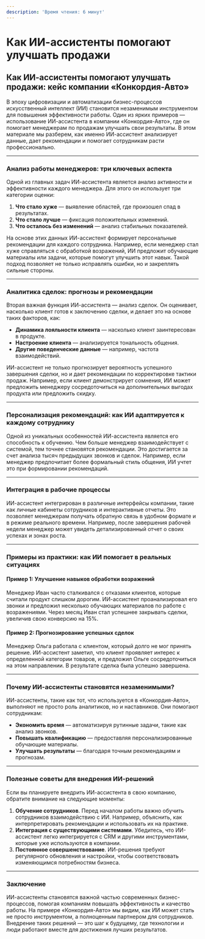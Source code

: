 ```yaml
---
description: 'Время чтения: 6 минут'
---
```


# Как ИИ-ассистенты помогают улучшать продажи

## Как ИИ-ассистенты помогают улучшать продажи: кейс компании «Конкордия-Авто»

В эпоху цифровизации и автоматизации бизнес-процессов искусственный интеллект (ИИ) становится незаменимым инструментом для повышения эффективности работы. Один из ярких примеров — использование ИИ-ассистента в компании «Конкордия-Авто», где он помогает менеджерам по продажам улучшать свои результаты. В этом материале мы разберем, как именно ИИ-ассистент анализирует данные, дает рекомендации и помогает сотрудникам расти профессионально.

***

### Анализ работы менеджеров: три ключевых аспекта

Одной из главных задач ИИ-ассистента является анализ активности и эффективности каждого менеджера. Для этого он использует три категории оценки:

1. **Что стало хуже** — выявление областей, где произошел спад в результатах.
2. **Что стало лучше** — фиксация положительных изменений.
3. **Что осталось без изменений** — анализ стабильных показателей.

На основе этих данных ИИ-ассистент формирует персональные рекомендации для каждого сотрудника. Например, если менеджер стал хуже справляться с обработкой возражений, ИИ предложит обучающие материалы или задачи, которые помогут улучшить этот навык. Такой подход позволяет не только исправлять ошибки, но и закреплять сильные стороны.

***

### Аналитика сделок: прогнозы и рекомендации

Вторая важная функция ИИ-ассистента — анализ сделок. Он оценивает, насколько клиент готов к заключению сделки, и делает это на основе таких факторов, как:

* **Динамика лояльности клиента** — насколько клиент заинтересован в продукте.
* **Настроение клиента** — анализируется тональность общения.
* **Другие поведенческие данные** — например, частота взаимодействий.

ИИ-ассистент не только прогнозирует вероятность успешного завершения сделки, но и дает рекомендации по корректировке тактики продаж. Например, если клиент демонстрирует сомнения, ИИ может предложить менеджеру сосредоточиться на дополнительных выгодах продукта или предложить скидку.

***

### Персонализация рекомендаций: как ИИ адаптируется к каждому сотруднику

Одной из уникальных особенностей ИИ-ассистента является его способность к обучению. Чем больше менеджер взаимодействует с системой, тем точнее становятся рекомендации. Это достигается за счет анализа тысяч предыдущих звонков и сделок. Например, если менеджер предпочитает более формальный стиль общения, ИИ учтет это при формировании рекомендаций.

***

### Интеграция в рабочие процессы

ИИ-ассистент интегрирован в различные интерфейсы компании, такие как личные кабинеты сотрудников и интерактивные отчеты. Это позволяет менеджерам получать обратную связь в удобном формате и в режиме реального времени. Например, после завершения рабочей недели менеджер может увидеть детализированный отчет о своих успехах и зонах роста.

***

### Примеры из практики: как ИИ помогает в реальных ситуациях

#### Пример 1: Улучшение навыков обработки возражений

Менеджер Иван часто сталкивался с отказами клиентов, которые считали продукт слишком дорогим. ИИ-ассистент проанализировал его звонки и предложил несколько обучающих материалов по работе с возражениями. Через месяц Иван стал успешнее закрывать сделки, увеличив свою конверсию на 15%.

#### Пример 2: Прогнозирование успешных сделок

Менеджер Ольга работала с клиентом, который долго не мог принять решение. ИИ-ассистент заметил, что клиент проявляет интерес к определенной категории товаров, и предложил Ольге сосредоточиться на этом направлении. В результате сделка была успешно завершена.

***

### Почему ИИ-ассистенты становятся незаменимыми?

ИИ-ассистенты, такие как тот, что используется в «Конкордия-Авто», выполняют не просто роль аналитиков, но и наставников. Они помогают сотрудникам:

* **Экономить время** — автоматизируя рутинные задачи, такие как анализ звонков.
* **Повышать квалификацию** — предоставляя персонализированные обучающие материалы.
* **Улучшать результаты** — благодаря точным рекомендациям и прогнозам.

***

### Полезные советы для внедрения ИИ-решений

Если вы планируете внедрить ИИ-ассистента в свою компанию, обратите внимание на следующие моменты:

1. **Обучение сотрудников**. Перед началом работы важно обучить сотрудников взаимодействию с ИИ. Например, объяснить, как интерпретировать рекомендации и использовать их на практике.
2. **Интеграция с существующими системами**. Убедитесь, что ИИ-ассистент легко интегрируется с CRM и другими инструментами, которые уже используются в компании.
3. **Постоянное совершенствование**. ИИ-решения требуют регулярного обновления и настройки, чтобы соответствовать изменяющимся потребностям бизнеса.

***

### Заключение

ИИ-ассистенты становятся важной частью современных бизнес-процессов, помогая компаниям повышать эффективность и качество работы. На примере «Конкордия-Авто» мы видим, как ИИ может стать не просто инструментом, а полноценным партнером для сотрудников. Внедрение таких решений — это шаг к будущему, где технологии и люди работают вместе для достижения лучших результатов.
